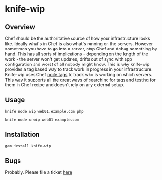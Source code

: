 # knife-wip

## Overview
Chef should be the authoritative source of how your infrastructure looks like.
Ideally what's in Chef is also what's running on the servers. However
sometimes you have to go into a server, stop Chef and debug something by hand.
This has all sorts of implications - depending on the length of the work - the
server won't get updates, drifts out of sync with app configuration and worst
of all nobody might know. This is why knife-wip provides a tag based way to
track work in progress in your infrastructure. Knife-wip uses Chef [node
tags][tags] to track who is working on which servers. This way it supports all
the great ways of searching for tags and testing for them in Chef recipe and
doesn't rely on any external setup.

## Usage

```
knife node wip web01.example.com php

knife node unwip web01.example.com

```



## Installation

```
gem install knife-wip
```


## Bugs
Probably. Please file a ticket [here][issues]



[tags]: https://docs.getchef.com/knife_tag.html
[issues]: https://github.com/mrtazz/knife-wip/issues

